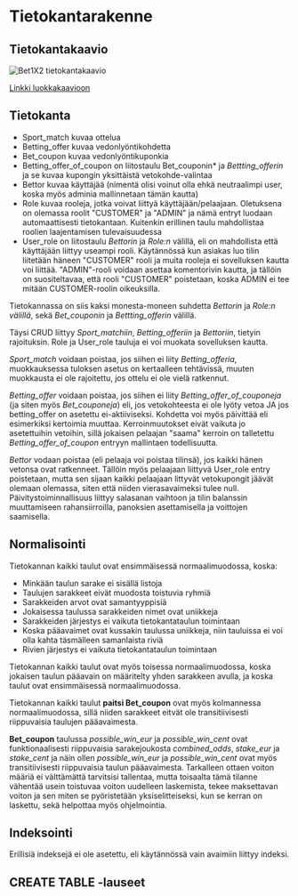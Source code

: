 # Tietokantarakenne

## Tietokantakaavio

![Bet1X2 tietokantakaavio](https://github.com/Jsos17/Vedonlyonti1X2/blob/master/documentation/Bet1X2_tietokantakaavio.jpg)

[Linkki luokkakaavioon](https://github.com/Jsos17/Vedonlyonti1X2/blob/master/documentation/Bet1X2_luokkakaavio.jpg)

## Tietokanta

* Sport_match kuvaa ottelua
* Betting_offer kuvaa vedonlyöntikohdetta
* Bet_coupon kuvaa vedonlyöntikuponkia
* Betting_offer_of_coupon on liitostaulu Bet_couponin* ja *Bettting_offerin* ja se kuvaa kupongin yksittäistä vetokohde-valintaa
* Bettor kuvaa käyttäjää (nimentä olisi voinut olla ehkä neutraalimpi user, koska myös adminia mallinnetaan tämän kautta)
* Role kuvaa rooleja, jotka voivat liittyä käyttäjään/pelaajaan. Oletuksena on olemassa roolit "CUSTOMER" ja "ADMIN" ja nämä entryt luodaan automaattisesti tietokantaan. Kuitenkin erillinen taulu mahdollistaa roolien laajentamisen tulevaisuudessa
* User_role on liitostaulu *Bettorin* ja *Role:n* välillä, eli on mahdollista että käyttäjään liittyy useampi rooli. Käytännössä kun asiakas luo tilin liitetään häneen "CUSTOMER" rooli ja muita rooleja ei sovelluksen kautta voi liittää. "ADMIN"-rooli voidaan asettaa komentorivin kautta, ja tällöin on suositeltavaa, että rooli "CUSTOMER" poistetaan, koska ADMIN ei tee mitään CUSTOMER-roolin oikeuksilla.

Tietokannassa on siis kaksi monesta-moneen suhdetta *Bettorin* ja *Role:n välillä*, sekä *Bet_couponin* ja *Bettting_offerin* välillä.

Täysi CRUD liittyy *Sport_matchiin*, *Betting_offeriin* ja *Bettoriin*, tietyin rajoituksin. Role ja User_role tauluja ei voi muokata sovelluksen kautta. 

*Sport_match* voidaan poistaa, jos siihen ei liity *Betting_offeria*, muokkauksessa tuloksen asetus on kertaalleen tehtävissä, muuten muokkausta ei ole rajoitettu, jos ottelu ei ole vielä ratkennut. 

*Betting_offer* voidaan poistaa, jos siihen ei liity *Betting_offer_of_couponeja* (ja siten myös *Bet_couponeja*) eli, jos vetokohteesta ei ole lyöty vetoa JA jos betting_offer on asetettu ei-aktiiviseksi. Kohdetta voi myös päivittää eli esimerkiksi kertoimia muuttaa. Kerroinmuutokset eivät vaikuta jo asetettuihin vetoihin, sillä jokaisen pelaajan "saama" kerroin on talletettu *Betting_offer_of_coupon* entryyn mallintaen todellisuutta.

*Bettor* vodaan poistaa (eli pelaaja voi poistaa tilinsä), jos kaikki hänen vetonsa ovat ratkenneet. Tällöin myös pelaajaan liittyvä User_role entry poistetaan, mutta sen sijaan kaikki pelaajaan littyvät vetokupongit jäävät olemaan olemassa, siten että niiden vierasavaimeksi tulee null. Päivitystoiminnallisuus liittyy salasanan vaihtoon ja tilin balanssin muuttamiseen rahansiirroilla, panoksien asettamisella ja voittojen saamisella.

## Normalisointi

Tietokannan kaikki taulut ovat ensimmäisessä normaalimuodossa, koska:

* Minkään taulun sarake ei sisällä listoja
* Taulujen sarakkeet eivät muodosta toistuvia ryhmiä
* Sarakkeiden arvot ovat samantyyppisiä
* Jokaisessa taulussa sarakkeiden nimet ovat uniikkeja
* Sarakkeiden järjestys ei vaikuta tietokantataulun toimintaan
* Koska pääavaimet ovat kussakin taulussa uniikkeja, niin tauluissa ei voi olla kahta täsmälleen samanlaista riviä
* Rivien järjestys ei vaikuta tietokantataulun toimintaan

Tietokannan kaikki taulut ovat myös toisessa normaalimuodossa, koska jokaisen taulun pääavain on määritelty yhden sarakkeen avulla, ja koska taulut ovat ensimmäisessä normaalimuodossa.

Tietokannan kaikki taulut **paitsi Bet_coupon** ovat myös kolmannessa normaalimuodossa, sillä niiden sarakkeet eitvät ole transitiivisesti riippuvaisia taulujen pääavaimesta. 

**Bet_coupon** taulussa *possible_win_eur* ja *possible_win_cent* ovat funktionaalisesti riippuvaisia sarakejoukosta *combined_odds*, *stake_eur* ja *stake_cent* ja näin ollen *possible_win_eur* ja *possible_win_cent* ovat myös transitiivisesti riippuvaisia taulun pääavaimesta. Tarkalleen ottaen voiton määriä ei välttämättä tarvitsisi tallentaa, mutta toisaalta tämä tilanne vähentää usein toistuvaa voiton uudelleen laskemista, tekee maksettavan voiton ja sen miten se pyöristetään yksiselitteiseksi, kun se kerran on laskettu, sekä helpottaa myös ohjelmointia.

## Indeksointi

Erillisiä indeksejä ei ole asetettu, eli käytännössä vain avaimiin liittyy indeksi.

## CREATE TABLE -lauseet




